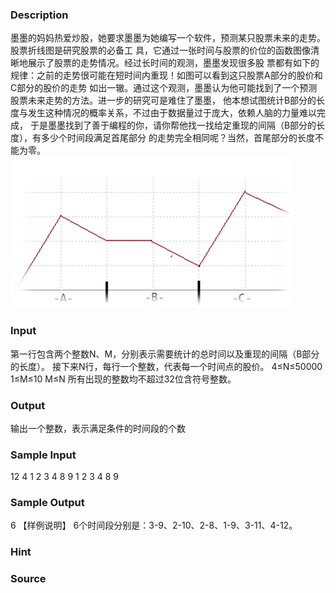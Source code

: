 
### Description
墨墨的妈妈热爱炒股，她要求墨墨为她编写一个软件，预测某只股票未来的走势。股票折线图是研究股票的必备工
具，它通过一张时间与股票的价位的函数图像清晰地展示了股票的走势情况。经过长时间的观测，墨墨发现很多股
票都有如下的规律：之前的走势很可能在短时间内重现！如图可以看到这只股票A部分的股价和C部分的股价的走势
如出一辙。通过这个观测，墨墨认为他可能找到了一个预测股票未来走势的方法。进一步的研究可是难住了墨墨，
他本想试图统计B部分的长度与发生这种情况的概率关系，不过由于数据量过于庞大，依赖人脑的力量难以完成，
于是墨墨找到了善于编程的你，请你帮他找一找给定重现的间隔（B部分的长度），有多少个时间段满足首尾部分
的走势完全相同呢？当然，首尾部分的长度不能为零。
![](/JudgeOnline/upload/201801/1111.png)
### Input

第一行包含两个整数N、M，分别表示需要统计的总时间以及重现的间隔（B部分的长度）。
接下来N行，每行一个整数，代表每一个时间点的股价。
4≤N≤50000 1≤M≤10 M≤N 所有出现的整数均不超过32位含符号整数。



### Output
输出一个整数，表示满足条件的时间段的个数
### Sample Input
12 4
1 2 3 4 8 9 1 2 3 4 8 9
### Sample Output
6
【样例说明】
6个时间段分别是：3-9、2-10、2-8、1-9、3-11、4-12。
### Hint

### Source
